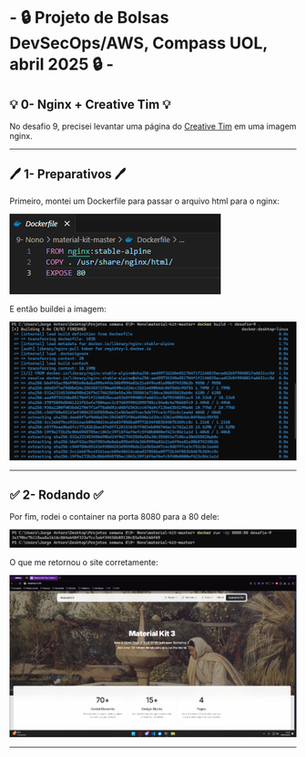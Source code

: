 # - 🔒 Projeto de Bolsas DevSecOps/AWS,  Compass UOL, abril 2025 🔒 -

## 💡 0- Nginx + Creative Tim 💡
No desafio 9, precisei levantar uma página do [Creative Tim](https://github.com/creativetimofficial/material-kit) em uma imagem nginx.  

---
## 🖊️ 1- Preparativos 🖊️
Primeiro, montei um Dockerfile para passar o arquivo html para o nginx:  

![Primeiro print](/Desafios/Prints/9.1.png) 

E então buildei a imagem:  

![Segundo print](/Desafios/Prints/9.2.png)  

---
## ✅ 2- Rodando ✅
Por fim, rodei o container na porta 8080 para a 80 dele:

![Terceiro print](/Desafios/Prints/9.3.png)

O que me retornou o site corretamente:

![Quarto print](/Desafios/Prints/9.4.png)

---


